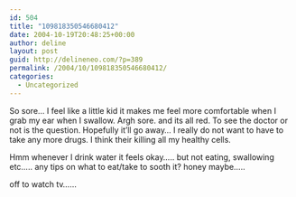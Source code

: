 ```yaml
---
id: 504
title: "109818350546680412"
date: 2004-10-19T20:48:25+00:00
author: deline
layout: post
guid: http://delineneo.com/?p=389
permalink: /2004/10/109818350546680412/
categories:
  - Uncategorized
---
```

So sore&#8230; I feel like a little kid it makes me feel more comfortable when I grab my ear when I swallow. Argh sore. and its all red. To see the doctor or not is the question. Hopefully it&#8217;ll go away&#8230; I really do not want to have to take any more drugs. I think their killing all my healthy cells.

Hmm whenever I drink water it feels okay&#8230;.. but not eating, swallowing etc&#8230;.. any tips on what to eat/take to sooth it? honey maybe&#8230;..

off to watch tv&#8230;&#8230;
